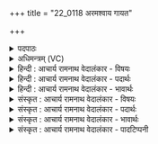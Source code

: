 +++
title = "22_0118 अरमश्वाय गायत"

+++
<details><summary>पदपाठः</summary>

अ꣡र꣢꣯म्। अ꣡श्वा꣢꣯य। गा꣣यत। श्रु꣡तक꣢꣯क्षारम्। श्रु꣡त꣢꣯। क꣣क्ष। अ꣡र꣢꣯म्। ग꣡वे꣢꣯। अ꣡र꣢꣯म्। इ꣡न्द्र꣢꣯स्य। धा꣡म्ने꣢꣯। ११८।
</details>

<details><summary>अधिमन्त्रम् (VC)</summary>

- इन्द्रः
- श्रुतकक्षः आङ्गिरसः
- गायत्री
- षड्जः
- ऐन्द्रं काण्डम्
</details>

<details><summary>हिन्दी : आचार्य रामनाथ वेदालंकार - विषयः</summary>

अगले मन्त्र में मनुष्यों को प्रेरणा की गयी है।
</details>

<details><summary>हिन्दी : आचार्य रामनाथ वेदालंकार - पदार्थः</summary>

पदार्थान्वय -  हे (श्रुतकक्ष) वेद को अपनी बगल में या मनरूप कोठे में रखनेवाले वेदानुगामी मनुष्य ! तू और तेरे सखा मिलकर (अरम्) पर्याप्तरूप से (अश्वाय) घोड़े, वायु, विद्युत्, अग्नि, बादल, प्राण आदि के लिए (गायत) वाणी को प्रेरित करो अर्थात् इनके गुण-कर्मों का वर्णन करो। (अरम्) पर्याप्त रूप से (गवे) गाय, बैल, द्युलोक, सूर्य, भूमि, चन्द्रमा, जीवात्मा, वाणी, इन्द्रियों आदि के लिए (गायत) वाणी को प्रेरित करो अर्थात् इनके गुण-कर्मों का वर्णन करो। (अरम्) पर्याप्त रूप से (इन्द्रस्य) परमेश्वर के (धाम्ने) तेज के लिए(गायत) वाणी को प्रेरित करो अर्थात् उसके महत्त्व का वर्णन करो ॥४॥
</details>

<details><summary>हिन्दी : आचार्य रामनाथ वेदालंकार - भावार्थः</summary>

भावार्थ -  परमेश्वर की सृष्टि में उसके रचे हुए जो विविध पदार्थ हैं उनका और परमेश्वर के तेज का ज्ञान तथा महत्त्व का वर्णन सबको करना चाहिए ॥४॥
</details>

<details><summary>संस्कृत : आचार्य रामनाथ वेदालंकार - विषयः</summary>

अथ जनाः प्रेर्यन्ते।
</details>

<details><summary>संस्कृत : आचार्य रामनाथ वेदालंकार - पदार्थः</summary>

पदार्थान्वय -  हे (श्रुतकक्ष।२) श्रुतो वेदः कक्षे बाहुमूले मनःप्रकोष्ठे वा यस्य तादृश वेदानुगामिन् ! त्वं तव सखायश्च संभूय (अरम्) अलं, पर्याप्तम् (अश्वाय३) अश्वपदवाच्यघोटक-वायु-विद्युद्-अग्नि-पर्जन्य-प्राणादिकाय (गायत) वाचं प्रेरयत, तद्गुणकर्माणि वर्णयत। (अरम्) पर्याप्तम् (गवे) गोपदवाच्यधेनु-वृषभ-द्युलोक-सूर्य-पृथिवी-चन्द्र-जीवात्म-वाग्-इन्द्रियादि- काय (गायत) वाचं प्रेरयत, तद्गुणकर्माणि वर्णयत। (अरम्) पर्याप्तम् (इन्द्रस्य) परमेश्वरस्य (धाम्ने) तेजसे (गायत) वाचं प्रेरयत, तन्महत्त्वं वर्णयत ॥४॥
</details>

<details><summary>संस्कृत : आचार्य रामनाथ वेदालंकार - भावार्थः</summary>

भावार्थ -  परमेश्वरस्य सृष्टौ तद्रचिता ये विविधपदार्थाः सन्ति तेषां पारमेश्वरतेजसश्च ज्ञानं तन्महत्त्ववर्णनं च सर्वैः कार्यम् ॥४॥
</details>

<details><summary>संस्कृत : आचार्य रामनाथ वेदालंकार - पादटिप्पनी</summary>

टिप्पनी -   १. ऋ० ८।९२।२५, गायत श्रुतकक्षारं इत्यत्र गायति श्रुतकक्षो अरं इति पाठः। ऋषिः श्रुतकक्षः सुकक्षो वा। २. हे श्रुतकक्षाः श्रुतकक्षस्य मम पुत्राः—इति वि०। श्रुतकक्षेति आत्मानमेव सम्बोधयति ऋषिः—इति भ०, एतदेव सायणाभिमतम्। ३. अश्वस्यार्थाय, गोरर्थाय, इन्द्रस्य यत् स्थानं स्वर्गाख्यं तस्य चार्थाय—इति वि०। अश्वान् लब्धुम्.... गोलाभार्थम्,,,, धाम्ने स्थानाय, गृहलाभार्थम्—इति भ०।
</details>